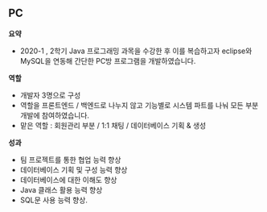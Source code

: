 ## PC

**요약**

- 2020-1 , 2학기 Java 프로그래밍 과목을 수강한 후 이를 복습하고자 eclipse와 MySQL을 연동해 간단한 PC방 프로그램을 개발하였습니다.

**역할**

- 개발자 3명으로 구성
- 역할을 프론트엔드 / 백엔드로 나누지 않고 기능별로 시스템 파트를 나눠 모든 부분 개발에 참여하였습니다.
- 맡은 역할 : 회원관리 부분 / 1:1 채팅 / 데이터베이스 기획 & 생성

**성과**

- 팀 프로젝트를 통한 협업 능력 향상
- 데이터베이스 기획 및 구성 능력 향상
- 데이터베이스에 대한 이해도 향상
- Java 클래스 활용 능력 향상
- SQL문 사용 능력 향상.
